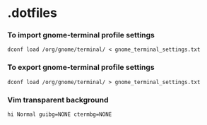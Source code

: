 # .dotfiles

### To import gnome-terminal profile settings
```
dconf load /org/gnome/terminal/ < gnome_terminal_settings.txt
```


### To export gnome-terminal profile settings
```
dconf load /org/gnome/terminal/ > gnome_terminal_settings.txt
```
### Vim transparent background
```
hi Normal guibg=NONE ctermbg=NONE
```
